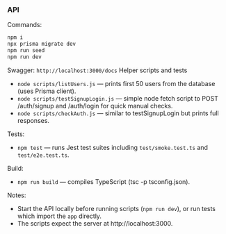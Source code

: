 ### API

Commands:

```bash
npm i
npx prisma migrate dev
npm run seed
npm run dev
```

Swagger: `http://localhost:3000/docs`
Helper scripts and tests

- `node scripts/listUsers.js` — prints first 50 users from the database (uses Prisma client).
- `node scripts/testSignupLogin.js` — simple node fetch script to POST /auth/signup and /auth/login for quick manual checks.
- `node scripts/checkAuth.js` — similar to testSignupLogin but prints full responses.

Tests:

- `npm test` — runs Jest test suites including `test/smoke.test.ts` and `test/e2e.test.ts`.

Build:

- `npm run build` — compiles TypeScript (tsc -p tsconfig.json).

Notes:

- Start the API locally before running scripts (`npm run dev`), or run tests which import the `app` directly.
- The scripts expect the server at http://localhost:3000.
